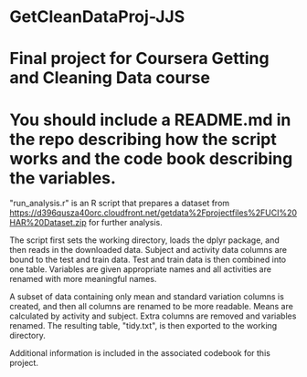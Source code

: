 # GetCleanDataProj-JJS
# Final project for Coursera Getting and Cleaning Data course
# You should include a README.md in the repo describing how the script works and the code book describing the variables.

"run_analysis.r" is an R script that prepares a dataset from https://d396qusza40orc.cloudfront.net/getdata%2Fprojectfiles%2FUCI%20HAR%20Dataset.zip for further analysis.

The script first sets the working directory, loads the dplyr package, and then reads in the downloaded data. Subject and activity data columns are bound to the test and train data. Test and train data is then combined into one table. Variables are given appropriate names and all activities are renamed with more meaningful names.

A subset of data containing only mean and standard variation columns is created, and then all columns are renamed to be more readable. Means are calculated by activity and subject. Extra columns are removed and variables renamed. The resulting table, "tidy.txt", is then exported to the working directory.

Additional information is included in the associated codebook for this project.
